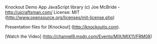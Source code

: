Knockout Demo App JavaScript library
(c) Joe McBride - http://uicraftsman.com/
License: MIT (http://www.opensource.org/licenses/mit-license.php)

Presentation files for [Knockout] (http://knockoutjs.com).

[Watch the Video] (http://channel9.msdn.com/Events/MIX/MIX11/FRM08)